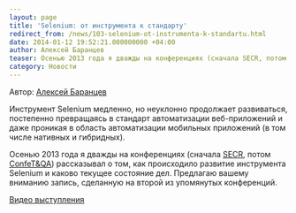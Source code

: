 ```yaml
---
layout: page
title: 'Selenium: от инструмента к стандарту'
redirect_from: /news/103-selenium-ot-instrumenta-k-standartu.html
date: 2014-01-12 19:52:21.000000000 +04:00
author: Алексей Баранцев
teaser: Осенью 2013 года я дважды на конференциях (сначала SECR, потом ConfeT&QA) рассказывал о том, как происходило развитие инструмента Selenium и каково текущее состояние дел. Предлагаю вашему вниманию запись, сделанную на второй из упомянутых конференций
category: Новости
---
```

Автор: [Алексей Баранцев](http://software-testing.ru/about/authors/9-barancev)

Инструмент Selenium медленно, но неуклонно продолжает развиваться, постепенно превращаясь в стандарт автоматизации веб-приложений и даже проникая в область автоматизации мобильных приложений (в том числе нативных и гибридных).

Осенью 2013 года я дважды на конференциях (сначала [SECR](http://2013.secr.ru/), потом [ConfeT&QA](http://confetqa.ru/program-selen/)) рассказывал о том, как происходило развитие инструмента Selenium и каково текущее состояние дел. Предлагаю вашему вниманию запись, сделанную на второй из упомянутых конференций.

[Видео выступления](http://software-testing.ru/library/testing/general-testing/1894-selenium)
